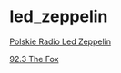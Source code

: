 # led_zeppelin

[Polskie Radio Led Zeppelin](https://stream85.polskieradio.pl/omniaaxe/k45.stream/playlist.m3u8)

[92.3 The Fox](https://playerservices.streamtheworld.com/api/livestream-redirect/KOFXFMAAC.aac?dist=onlineradiobox)

